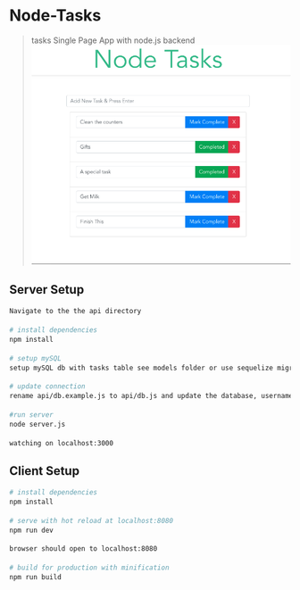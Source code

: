 # Node-Tasks
> tasks Single Page App with node.js backend
![node-tasks](https://github.com/hagansmith/node-tasks/blob/master/node-tasks.png)

## Server Setup
``` bash
Navigate to the the api directory

# install dependencies
npm install

# setup mySQL
setup mySQL db with tasks table see models folder or use sequelize migrations

# update connection
rename api/db.example.js to api/db.js and update the database, username and, password

#run server
node server.js

watching on localhost:3000
```

## Client Setup

``` bash
# install dependencies
npm install

# serve with hot reload at localhost:8080
npm run dev

browser should open to localhost:8080

# build for production with minification
npm run build
```
